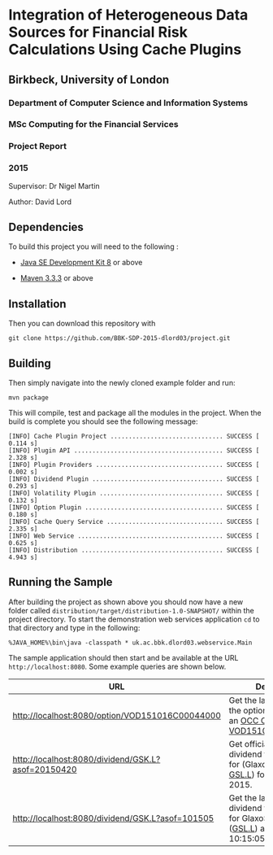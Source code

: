 
# Integration of Heterogeneous Data Sources for Financial Risk Calculations Using Cache Plugins

## Birkbeck, University of London    
### Department of Computer Science and Information Systems

### MSc Computing for the Financial Services    
### Project Report
### 2015



Supervisor:   Dr Nigel Martin

Author:	      David Lord

## Dependencies
To build this project you will need to the following :

* [Java SE Development Kit 8](http://www.oracle.com/technetwork/java/javase/downloads/jdk8-downloads-2133151.html) or above

* [Maven 3.3.3](https://maven.apache.org/download.cgi) or above

## Installation
Then you can download this repository with

	git clone https://github.com/BBK-SDP-2015-dlord03/project.git

## Building
Then simply navigate into the newly cloned example folder and run:

    mvn package

This will compile, test and package all the modules in the project. When the build is complete you should see the following message:

	[INFO] Cache Plugin Project ............................... SUCCESS [  0.114 s]
	[INFO] Plugin API ......................................... SUCCESS [  2.328 s]
	[INFO] Plugin Providers ................................... SUCCESS [  0.002 s]
	[INFO] Dividend Plugin .................................... SUCCESS [  0.293 s]
	[INFO] Volatility Plugin .................................. SUCCESS [  0.132 s]
	[INFO] Option Plugin ...................................... SUCCESS [  0.180 s]
	[INFO] Cache Query Service ................................ SUCCESS [  2.335 s]
	[INFO] Web Service ........................................ SUCCESS [  0.625 s]
	[INFO] Distribution ....................................... SUCCESS [  4.943 s]


## Running the Sample

After building the project as shown above you should now have a new folder called `distribution/target/distribution-1.0-SNAPSHOT/` within the project directory. To start the demonstration web services application `cd` to that directory and type in the following:

	%JAVA_HOME%\bin\java -classpath * uk.ac.bbk.dlord03.webservice.Main

The sample application should then start and be available at the URL `http://localhost:8080`. Some example queries are shown below.

| URL | Description |
|-----|-------------|
| [http://localhost:8080/option/VOD151016C00044000](http://localhost:8080/option/VOD151016C00044000) | Get the latest version of the option contract with an [OCC Code](https://en.wikipedia.org/wiki/Option_symbol) of [VOD151016C00044000](http://finance.yahoo.com/q?s=VOD151016C00044000).|
|[http://localhost:8080/dividend/GSK.L?asof=20150420](http://localhost:8080/dividend/GSK.L?asof=20150420)| Get official the end of day dividend forecast record for (GlaxoSmithKline [GSL.L](https://www.google.co.uk/finance?q=LON:GSK)) for the 20th April 2015.|
|[http://localhost:8080/dividend/GSK.L?asof=101505](http://localhost:8080/dividend/GSK.L?asof=20150420)| Get the latest intra-day dividend forecast record for GlaxoSmithKline ([GSL.L](https://www.google.co.uk/finance?q=LON:GSK)) as of 10:15:05AM today.|
